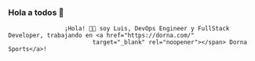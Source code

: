 ### Hola a todos 👋

                    ¡Hola! 👋🏻 soy Luis, DevOps Engineer y FullStack Developer, trabajando en <a href="https://dorna.com/"
                            target="_blank" rel="noopener"></span> Dorna Sports</a>!
                    


<!--
**luigdima/luigdima** is a ✨ _special_ ✨ repository because its `README.md` (this file) appears on your GitHub profile.

Here are some ideas to get you started:

- 🔭 I’m currently working on ...
- 🌱 I’m currently learning ...
- 👯 I’m looking to collaborate on ...
- 🤔 I’m looking for help with ...
- 💬 Ask me about ...
- 📫 How to reach me: ...
- 😄 Pronouns: ...
- ⚡ Fun fact: ...
-->

